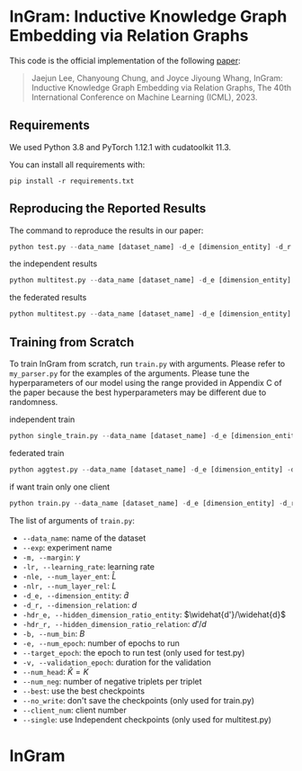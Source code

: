 # InGram: Inductive Knowledge Graph Embedding via Relation Graphs
This code is the official implementation of the following [paper](https://proceedings.mlr.press/v202/lee23c.html):

> Jaejun Lee, Chanyoung Chung, and Joyce Jiyoung Whang, InGram: Inductive Knowledge Graph Embedding via Relation Graphs, The 40th International Conference on Machine Learning (ICML), 2023.


## Requirements

We used Python 3.8 and PyTorch 1.12.1 with cudatoolkit 11.3.

You can install all requirements with:

```shell
pip install -r requirements.txt
```

## Reproducing the Reported Results

The command to reproduce the results in our paper:

```python
python test.py --data_name [dataset_name] -d_e [dimension_entity] -d_r [dimension_relation] --best
```
the independent results
```python
python multitest.py --data_name [dataset_name] -d_e [dimension_entity] -d_r [dimension_relation] --single --best
```
the federated results
```python
python multitest.py --data_name [dataset_name] -d_e [dimension_entity] -d_r [dimension_relation] --single --best
```

## Training from Scratch

To train InGram from scratch, run `train.py` with arguments. Please refer to `my_parser.py` for the examples of the arguments. Please tune the hyperparameters of our model using the range provided in Appendix C of the paper because the best hyperparameters may be different due to randomness.

independent train
```python
python single_train.py --data_name [dataset_name] -d_e [dimension_entity] -d_r [dimension_relation]
```

federated train
```python
python aggtest.py --data_name [dataset_name] -d_e [dimension_entity] -d_r [dimension_relation]
```

if want train only one client
```python
python train.py --data_name [dataset_name] -d_e [dimension_entity] -d_r [dimension_relation]
```

The list of arguments of `train.py`:
- `--data_name`: name of the dataset
- `--exp`: experiment name
- `-m, --margin`: $\gamma$
- `-lr, --learning_rate`: learning rate
- `-nle, --num_layer_ent`: $\widehat{L}$
- `-nlr, --num_layer_rel`: $L$
- `-d_e, --dimension_entity`: $\widehat{d}$
- `-d_r, --dimension_relation`: $d$
- `-hdr_e, --hidden_dimension_ratio_entity`: $\widehat{d'}/\widehat{d}$
- `-hdr_r, --hidden_dimension_ratio_relation`: $d'/d$
- `-b, --num_bin`: $B$
- `-e, --num_epoch`: number of epochs to run
- `--target_epoch`: the epoch to run test (only used for test.py)
- `-v, --validation_epoch`: duration for the validation
- `--num_head`: $\widehat{K}=K$
- `--num_neg`: number of negative triplets per triplet
- `--best`: use the best checkpoints 
- `--no_write`: don't save the checkpoints (only used for train.py)
- `--client_num`: client number
- `--single`: use Independent checkpoints (only used for multitest.py)

# InGram
